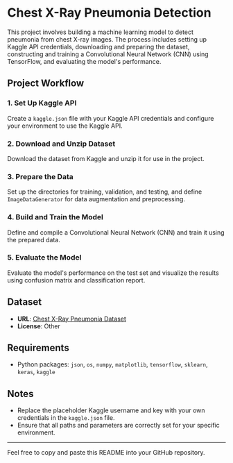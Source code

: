 # Chest X-Ray Pneumonia Detection

This project involves building a machine learning model to detect pneumonia from chest X-ray images. The process includes setting up Kaggle API credentials, downloading and preparing the dataset, constructing and training a Convolutional Neural Network (CNN) using TensorFlow, and evaluating the model's performance.

## Project Workflow

### 1. Set Up Kaggle API

Create a `kaggle.json` file with your Kaggle API credentials and configure your environment to use the Kaggle API.

### 2. Download and Unzip Dataset

Download the dataset from Kaggle and unzip it for use in the project.

### 3. Prepare the Data

Set up the directories for training, validation, and testing, and define `ImageDataGenerator` for data augmentation and preprocessing.

### 4. Build and Train the Model

Define and compile a Convolutional Neural Network (CNN) and train it using the prepared data.

### 5. Evaluate the Model

Evaluate the model's performance on the test set and visualize the results using confusion matrix and classification report.

## Dataset

- **URL**: [Chest X-Ray Pneumonia Dataset](https://www.kaggle.com/datasets/paultimothymooney/chest-xray-pneumonia)
- **License**: Other

## Requirements

- Python packages: `json`, `os`, `numpy`, `matplotlib`, `tensorflow`, `sklearn`, `keras`, `kaggle`

## Notes

- Replace the placeholder Kaggle username and key with your own credentials in the `kaggle.json` file.
- Ensure that all paths and parameters are correctly set for your specific environment.

---

Feel free to copy and paste this README into your GitHub repository.
